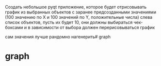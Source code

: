 Создать небольшое pyqt приложение, которое будет отрисовывать график из выбранных объектов с заранее предсозданными значениями (100 значению по X и 100 значений по Y, положительные числа)
слева список объектов, пусть их будет 10, они должны выбираться чек-боксами и в зависимости от выбора должен перерисовываться график

сам значения лучше рандомно нагенерить# graph
# graph
